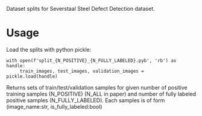 Dataset splits for Severstaal Steel Defect Detection dataset.
# Usage

Load the splits with python pickle:

    with open(f'split_{N_POSITIVE}_{N_FULLY_LABELED}.pyb', 'rb') as handle:
         train_images, test_images, validation_images = pickle.load(handle)
        
Returns sets of train/test/validation samples for given number of positive training samples (N_POSITIVE) (N_ALL in paper) and number
of fully labeled positive samples (N_FULLY_LABELED).
Each samples is of form (image_name:str, is_fully_labeled:bool)